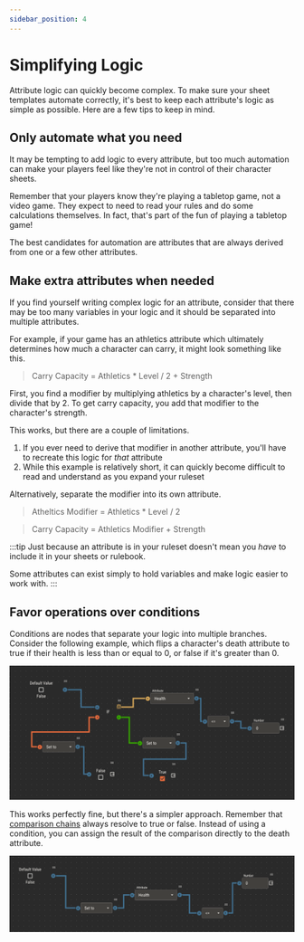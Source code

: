 ```yaml
---
sidebar_position: 4
---
```


# Simplifying Logic

Attribute logic can quickly become complex. To make sure your sheet templates automate correctly, it's best to keep each attribute's logic as simple as possible.
Here are a few tips to keep in mind.

## Only automate what you need

It may be tempting to add logic to every attribute, but too much automation can make your players feel like they're not in control of their character sheets.

Remember that your players know they're playing a tabletop game, not a video game. They expect to need to read your rules and do some calculations themselves. In fact, that's
part of the fun of playing a tabletop game!

The best candidates for automation are attributes that are always derived from one or a few other attributes.

## Make extra attributes when needed

If you find yourself writing complex logic for an attribute, consider that there may be too many variables in your logic and it should be separated into multiple attributes.

For example, if your game has an athletics attribute which ultimately determines how much a character can carry, it might look something like this.

> Carry Capacity = Athletics \* Level / 2 + Strength

First, you find a modifier by multiplying athletics by a character's level, then divide that by 2. To get carry capacity, you add that modifier to the character's strength.

This works, but there are a couple of limitations.

1. If you ever need to derive that modifier in another attribute, you'll have to recreate this logic for _that_ attribute
2. While this example is relatively short, it can quickly become difficult to read and understand as you expand your ruleset

Alternatively, separate the modifier into its own attribute.

> Atheltics Modifier = Athletics \* Level / 2

> Carry Capacity = Athletics Modifier + Strength

:::tip
Just because an attribute is in your ruleset doesn't mean you _have_ to include it in your sheets or rulebook.

Some attributes can exist simply to hold variables and make logic easier to work with.
:::

## Favor operations over conditions

Conditions are nodes that separate your logic into multiple branches. Consider the following example, which flips a character's death attribute
to true if their health is less than or equal to 0, or false if it's greater than 0.

![img](./img/simplify-one.png)

This works perfectly fine, but there's a simpler approach. Remember that [comparison chains](./logic#comparisons) always resolve to true or false. Instead of
using a condition, you can assign the result of the comparison directly to the death attribute.

![img](./img/simplify-two.png)
